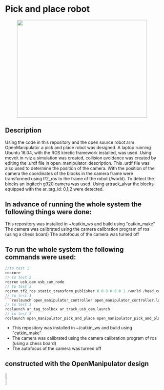 # Pick and place robot
<p align="center" >
  <img src="https://github.com/ConventionalEcho/ROS_Pick_and_Place/blob/master/illustration.gif" width="426" height="320">
</p>

## Description
<p>
Using the code in this repository and the open source robot arm OpenManipulator a pick and place robot was designed. A laptop running Ubuntu 16.04, with the ROS kinetic framework installed, was used. Using moveit in rviz a simulation was created, collision avoidance was created by editing the .urdf file in open_manipulator_description. This .urdf file was also used to determine the position of the camera. With the position of the camera the coordinates of the blocks in the camera frame were transformed using tf2_ros to the frame of the robot (/world). To detect the blocks an logitech g920 camera was used. Using artrack_alvar the blocks equipped with the     ar_tag_id: 0,1,2 were detected. 
</p>

## In advance of running the whole system the following things were done:
<p>
  This repository was installed in ~/catkin_ws and build using "catkin_make"
  The camera was calibrated using the camera calibration program of ros (using a chess board)
  The autofocus of the camera was turned off
</p>

## To run the whole system the following commands were used:
```cpp
//to test 1
roscore    
// to test 2
rosrun usb_cam usb_cam_node
// to test 3
rosrun tf2_ros static_transform_publisher 0 0 0 0 0 0 1 /world /head_camera
// to test 3
```roslaunch open_manipulator_controller open_manipulator_controller.launch use_moveit=true```
// to test 3
roslaunch ar_tag_toolbox ar_track_usb_cam.launch
// to test 3
roslaunch open_manipulator_pick_and_place open_manipulator_pick_and_place.launch
```

<ul>
  <li>This repository was installed in ~/catkin_ws and build using "catkin_make"</li>
  <li>The camera was calibrated using the camera calibration program of ros (using a chess board)</li>
  <li>The autofocus of the camera was turned off</li>
</ul> 

## constructed with the OpenManipulator design
<img src="https://github.com/ROBOTIS-GIT/emanual/blob/master/assets/images/platform/openmanipulator_x/OpenManipulator.png" width="10%" height="10%">
